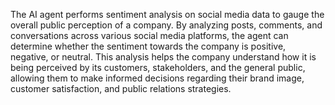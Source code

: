 The AI agent performs sentiment analysis on social media data to gauge the overall public perception of a company. By analyzing posts, comments, and conversations across various social media platforms, the agent can determine whether the sentiment towards the company is positive, negative, or neutral. This analysis helps the company understand how it is being perceived by its customers, stakeholders, and the general public, allowing them to make informed decisions regarding their brand image, customer satisfaction, and public relations strategies.